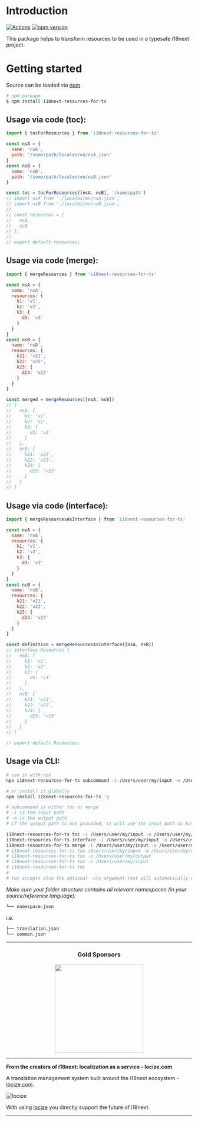 # Introduction

[![Actions](https://github.com/i18next/i18next-resources-for-ts/workflows/node/badge.svg)](https://github.com/i18next/i18next-resources-for-ts/actions?query=workflow%3Anode)
[![npm version](https://img.shields.io/npm/v/i18next-resources-for-ts.svg?style=flat-square)](https://www.npmjs.com/package/i18next-resources-for-ts)

This package helps to transform resources to be used in a typesafe i18next project.

# Getting started

Source can be loaded via [npm](https://www.npmjs.com/package/i18next-resources-for-ts).

```bash
# npm package
$ npm install i18next-resources-for-ts
```

## Usage via code (toc):

```js
import { tocForResources } from 'i18next-resources-for-ts'

const nsA = {
  name: 'nsA',
  path: '/some/path/locales/en/nsA.json'
}
const nsB = {
  name: 'nsB',
  path: '/some/path/locales/en/nsB.json'
}

const toc = tocForResources([nsA, nsB], '/some/path')
// import nsA from './locales/en/nsA.json';
// import nsB from './locales/en/nsB.json';
// 
// const resources = {
//   nsA,
//   nsB
// };
// 
// export default resources;
```

## Usage via code (merge):

```js
import { mergeResources } from 'i18next-resources-for-ts'

const nsA = {
  name: 'nsA',
  resources: {
    k1: 'v1',
    k2: 'v2',
    k3: {
      d3: 'v3'
    }
  }
}
const nsB = {
  name: 'nsB',
  resources: {
    k21: 'v21',
    k22: 'v22',
    k23: {
      d23: 'v23'
    }
  }
}

const merged = mergeResources([nsA, nsB])
// {
//   nsA: {
//     k1: 'v1',
//     k2: 'v2',
//     k3: {
//       d3: 'v3'
//     }
//   },
//   nsB: {
//     k21: 'v21',
//     k22: 'v22',
//     k23: {
//       d23: 'v23'
//     }
//   }
// }
```

## Usage via code (interface):

```js
import { mergeResourcesAsInterface } from 'i18next-resources-for-ts'

const nsA = {
  name: 'nsA',
  resources: {
    k1: 'v1',
    k2: 'v2',
    k3: {
      d3: 'v3'
    }
  }
}
const nsB = {
  name: 'nsB',
  resources: {
    k21: 'v21',
    k22: 'v22',
    k23: {
      d23: 'v23'
    }
  }
}

const definition = mergeResourcesAsInterface([nsA, nsB])
// interface Resources {
//   nsA: {
//     k1: 'v1',
//     k2: 'v2',
//     k3: {
//       d3: 'v3'
//     }
//   },
//   nsB: {
//     k21: 'v21',
//     k22: 'v22',
//     k23: {
//       d23: 'v23'
//     }
//   }
// }

// export default Resources;
```

## Usage via CLI:

```sh
# use it with npx
npx i18next-resources-for-ts subcommand -i /Users/user/my/input -o /Users/user/my/output

# or install it globally
npm install i18next-resources-for-ts -g

# subcommand is either toc or merge
# -i is the input path
# -o is the output path
# if the output path is not provided, it will use the input path as base path for the result file

i18next-resources-for-ts toc -i /Users/user/my/input -o /Users/user/my/output.ts
i18next-resources-for-ts interface -i /Users/user/my/input -o /Users/user/my/output.d.ts
i18next-resources-for-ts merge -i /Users/user/my/input -o /Users/user/my/output.json
# i18next-resources-for-ts toc /Users/user/my/input -o /Users/user/my/output
# i18next-resources-for-ts toc -o /Users/user/my/output
# i18next-resources-for-ts toc -i /Users/user/my/input
# i18next-resources-for-ts toc
# 
# toc accepts also the optional -cts argument that will automatically convert json to ts files and the optional -d argument that will delete the original json files
```

*Make sure your folder structure contains all relevant namespaces (in your source/reference language):*

```sh
└── namespace.json
```

i.e.
```sh
├── translation.json
└── common.json
```

---

<h3 align="center">Gold Sponsors</h3>

<p align="center">
  <a href="https://locize.com/" target="_blank">
    <img src="https://raw.githubusercontent.com/i18next/i18next/master/assets/locize_sponsor_240.gif" width="240px">
  </a>
</p>

---

**From the creators of i18next: localization as a service - locize.com**

A translation management system built around the i18next ecosystem - [locize.com](https://locize.com).

![locize](https://locize.com/img/ads/github_locize.png)

With using [locize](http://locize.com/?utm_source=react_i18next_readme&utm_medium=github) you directly support the future of i18next.

---

